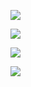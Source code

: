 ![](http://upload-images.jianshu.io/upload_images/5267500-57b047a0e59e2480.png?imageMogr2/auto-orient/strip%7CimageView2/2/w/1240)



![](http://upload-images.jianshu.io/upload_images/5267500-fab2e4f63adf8135.png?imageMogr2/auto-orient/strip%7CimageView2/2/w/1240)


![](http://upload-images.jianshu.io/upload_images/5267500-f6d083deebae4fa0.png?imageMogr2/auto-orient/strip%7CimageView2/2/w/1240)

![](http://upload-images.jianshu.io/upload_images/5267500-e6879e44a3778d3c.png?imageMogr2/auto-orient/strip%7CimageView2/2/w/1240)

